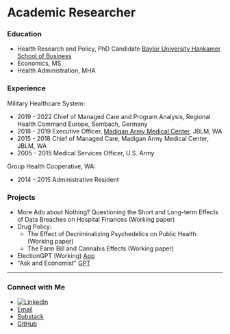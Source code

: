 # Academic Researcher

### Education
- Health Research and Policy, PhD Candidate [Baylor University Hankamer School of Business](https://hankamer.baylor.edu/economics)
- Economics, MS
- Health Administration, MHA

### Experience
Military Healthcare System:
- 2019 - 2022 Chief of Managed Care and Program Analysis, Regional Health Command Europe, Sembach, Germany
- 2018 - 2019 Executive Officer, [Madigan Army Medical Center](https://health.mil/Military-Health-Topics/DHA-GME/Institutions/Madigan), JBLM, WA
- 2015 - 2018 Chief of Managed Care, Madigan Army Medical Center, JBLM, WA
- 2005 - 2015 Medical Services Officer, U.S. Army

Group Health Cooperative, WA:
- 2014 - 2015 Administrative Resident

### Projects
- More Ado about Nothing? Questioning the Short and Long-term Effects of Data Breaches on Hospital Finances (Working paper)
- Drug Policy:
  - The Effect of Decriminalizing Psychedelics on Public Health (Working paper)
  - The Farm Bill and Cannabis Effects (Working paper)
- ElectionGPT (Working) [App](https://black-jl.shinyapps.io/ElectionGPT_2024/)
- "Ask and Economist" [GPT](https://chatgpt.com/g/g-GJeexE26G-ask-an-economist) 

---

### Connect with Me

- [![LinkedIn](https://img.shields.io/badge/LinkedIn-Connect-blue)](https://www.linkedin.com/in/jared-black-a1420a32/)
- [Email](mailto:jared.black@baylor.edu)
- [Substack](https://substack.com/@jlblack)
- [GitHub](https://github.com/Black-JL)
